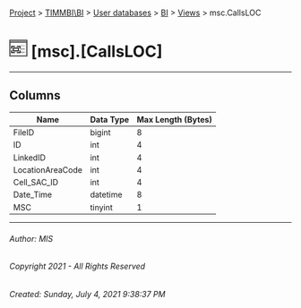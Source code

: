 #### 

[Project](../../../../index.md) > [TIMMBI\\BI](../../../index.md) > [User databases](../../index.md) > [BI](../index.md) > [Views](Views.md) > msc.CallsLOC

# ![Views](../../../../Images/View32.png) [msc].[CallsLOC]

---

## <a name="#columns"></a>Columns

| Name | Data Type | Max Length (Bytes) |
|---|---|---|
| FileID | bigint | 8 |
| ID | int | 4 |
| LinkedID | int | 4 |
| LocationAreaCode | int | 4 |
| Cell_SAC_ID | int | 4 |
| Date_Time | datetime | 8 |
| MSC | tinyint | 1 |


---

###### Author:  MIS

###### Copyright 2021 - All Rights Reserved

###### Created: Sunday, July 4, 2021 9:38:37 PM

